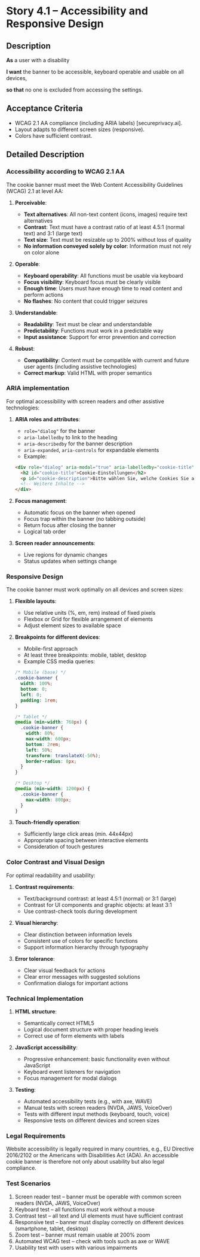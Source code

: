 # Story 4.1 – Accessibility and Responsive Design

## Description

**As** a user with a disability

**I want** the banner to be accessible, keyboard operable and usable on all devices,

**so that** no one is excluded from accessing the settings.

## Acceptance Criteria

- WCAG 2.1 AA compliance (including ARIA labels) [secureprivacy.ai].
- Layout adapts to different screen sizes (responsive).
- Colors have sufficient contrast.

## Detailed Description

### Accessibility according to WCAG 2.1 AA
The cookie banner must meet the Web Content Accessibility Guidelines (WCAG) 2.1 at level AA:

1. **Perceivable**:
   - **Text alternatives**: All non-text content (icons, images) require text alternatives
   - **Contrast**: Text must have a contrast ratio of at least 4.5:1 (normal text) and 3:1 (large text)
   - **Text size**: Text must be resizable up to 200% without loss of quality
   - **No information conveyed solely by color**: Information must not rely on color alone

2. **Operable**:
   - **Keyboard operability**: All functions must be usable via keyboard
   - **Focus visibility**: Keyboard focus must be clearly visible
   - **Enough time**: Users must have enough time to read content and perform actions
   - **No flashes**: No content that could trigger seizures

3. **Understandable**:
   - **Readability**: Text must be clear and understandable
   - **Predictability**: Functions must work in a predictable way
   - **Input assistance**: Support for error prevention and correction

4. **Robust**:
   - **Compatibility**: Content must be compatible with current and future user agents (including assistive technologies)
   - **Correct markup**: Valid HTML with proper semantics

### ARIA implementation
For optimal accessibility with screen readers and other assistive technologies:

1. **ARIA roles and attributes**:
   - `role="dialog"` for the banner
   - `aria-labelledby` to link to the heading
   - `aria-describedby` for the banner description
   - `aria-expanded`, `aria-controls` for expandable elements
   - Example:
   ```html
   <div role="dialog" aria-modal="true" aria-labelledby="cookie-title" aria-describedby="cookie-description">
     <h2 id="cookie-title">Cookie-Einstellungen</h2>
     <p id="cookie-description">Bitte wählen Sie, welche Cookies Sie akzeptieren möchten.</p>
     <!-- Weitere Inhalte -->
   </div>
   ```

2. **Focus management**:
   - Automatic focus on the banner when opened
   - Focus trap within the banner (no tabbing outside)
   - Return focus after closing the banner
   - Logical tab order

3. **Screen reader announcements**:
   - Live regions for dynamic changes
   - Status updates when settings change

### Responsive Design
The cookie banner must work optimally on all devices and screen sizes:

1. **Flexible layouts**:
   - Use relative units (%, em, rem) instead of fixed pixels
   - Flexbox or Grid for flexible arrangement of elements
   - Adjust element sizes to available space

2. **Breakpoints for different devices**:
   - Mobile-first approach
   - At least three breakpoints: mobile, tablet, desktop
   - Example CSS media queries:
   ```css
   /* Mobile (base) */
   .cookie-banner {
     width: 100%;
     bottom: 0;
     left: 0;
     padding: 1rem;
   }

   /* Tablet */
   @media (min-width: 768px) {
     .cookie-banner {
       width: 80%;
       max-width: 600px;
       bottom: 2rem;
       left: 50%;
       transform: translateX(-50%);
       border-radius: 8px;
     }
   }

   /* Desktop */
   @media (min-width: 1200px) {
     .cookie-banner {
       max-width: 800px;
     }
   }
   ```

3. **Touch-friendly operation**:
   - Sufficiently large click areas (min. 44x44px)
   - Appropriate spacing between interactive elements
   - Consideration of touch gestures

### Color Contrast and Visual Design
For optimal readability and usability:

1. **Contrast requirements**:
   - Text/background contrast: at least 4.5:1 (normal) or 3:1 (large)
   - Contrast for UI components and graphic objects: at least 3:1
   - Use contrast-check tools during development

2. **Visual hierarchy**:
   - Clear distinction between information levels
   - Consistent use of colors for specific functions
   - Support information hierarchy through typography

3. **Error tolerance**:
   - Clear visual feedback for actions
   - Clear error messages with suggested solutions
   - Confirmation dialogs for important actions

### Technical Implementation
1. **HTML structure**:
   - Semantically correct HTML5
   - Logical document structure with proper heading levels
   - Correct use of form elements with labels

2. **JavaScript accessibility**:
   - Progressive enhancement: basic functionality even without JavaScript
   - Keyboard event listeners for navigation
   - Focus management for modal dialogs

3. **Testing**:
   - Automated accessibility tests (e.g., with axe, WAVE)
   - Manual tests with screen readers (NVDA, JAWS, VoiceOver)
   - Tests with different input methods (keyboard, touch, voice)
   - Responsive tests on different devices and screen sizes

### Legal Requirements
Website accessibility is legally required in many countries, e.g., EU Directive 2016/2102 or the Americans with Disabilities Act (ADA). An accessible cookie banner is therefore not only about usability but also legal compliance.

### Test Scenarios
1. Screen reader test – banner must be operable with common screen readers (NVDA, JAWS, VoiceOver)
2. Keyboard test – all functions must work without a mouse
3. Contrast test – all text and UI elements must have sufficient contrast
4. Responsive test – banner must display correctly on different devices (smartphone, tablet, desktop)
5. Zoom test – banner must remain usable at 200% zoom
6. Automated WCAG test – check with tools such as axe or WAVE
7. Usability test with users with various impairments
